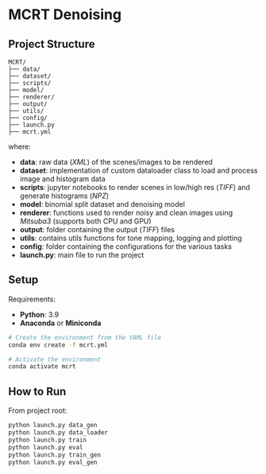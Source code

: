 # MCRT Denoising

## Project Structure
```
MCRT/
├── data/
├── dataset/
├── scripts/
├── model/
├── renderer/
├── output/
├── utils/
├── config/
├── launch.py
├── mcrt.yml
```

where: 
- **data**: raw data (_XML_) of the scenes/images to be rendered
- **dataset**: implementation of custom dataloader class to load and process image and histogram data
- **scripts**: jupyter notebooks to render scenes in low/high res (_TIFF_) and generate histograms (_NPZ_)
- **model**: binomial split dataset and denoising model
- **renderer**: functions used to render noisy and clean images using _Mitsuba3_ (supports both CPU and GPU)
- **output**: folder containing the output (_TIFF_) files
- **utils**: contains utils functions for tone mapping, logging and plotting
- **config**: folder containing the configurations for the various tasks
- **launch.py**: main file to run the project

## Setup
Requirements:
- **Python**: 3.9
- **Anaconda** or **Miniconda**

```bash
# Create the environment from the YAML file
conda env create -f mcrt.yml

# Activate the environment
conda activate mcrt
```

## How to Run
From project root: 
```bash
python launch.py data_gen
python launch.py data_loader
python launch.py train
python launch.py eval
python launch.py train_gen
python launch.py eval_gen
```